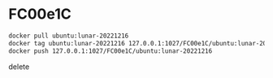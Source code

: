# FC00e1C
```sh
docker pull ubuntu:lunar-20221216
docker tag ubuntu:lunar-20221216 127.0.0.1:1027/FC00e1C/ubuntu:lunar-20221216
docker push 127.0.0.1:1027/FC00e1C/ubuntu:lunar-20221216
```
delete <!-- 
https://github.com/distribution/distribution/issues/2719?ysclid=ldco3wf5zr47870285
https://github.com/distribution/distribution/issues/2959?ysclid=ldchfsx4s4926492554
https://gist.github.com/giansalex/5570002b6fb8d273d15bbc2ac4522aad
docker restart or docker service scale registry=0 & docker service scale registry=1
-->
